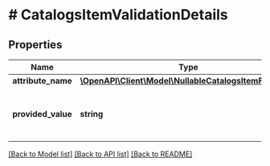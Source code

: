 # # CatalogsItemValidationDetails

## Properties

Name | Type | Description | Notes
------------ | ------------- | ------------- | -------------
**attribute_name** | [**\OpenAPI\Client\Model\NullableCatalogsItemFieldType**](NullableCatalogsItemFieldType.md) |  |
**provided_value** | **string** | Provided value that caused the validation issue. |

[[Back to Model list]](../../README.md#models) [[Back to API list]](../../README.md#endpoints) [[Back to README]](../../README.md)
